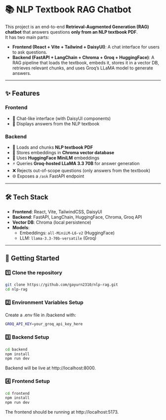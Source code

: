 # 📚 NLP Textbook RAG Chatbot

This project is an end-to-end **Retrieval-Augmented Generation (RAG) chatbot** that answers questions **only from an NLP textbook PDF**.  
It has two main parts:
- **Frontend (React + Vite + Tailwind + DaisyUI)**: A chat interface for users to ask questions.
- **Backend (FastAPI + LangChain + Chroma + Groq + HuggingFace)**: A RAG pipeline that loads the textbook, embeds it, stores it in a vector DB, retrieves relevant chunks, and uses Groq’s LLaMA model to generate answers.

---

## ✨ Features
### Frontend
- 📱 Chat-like interface (with DaisyUI components)  
- 🤖 Displays answers from the NLP textbook  

### Backend
- 📄 Loads and chunks **NLP textbook PDF**  
- 🔎 Stores embeddings in **Chroma vector database**  
- 🧠 Uses **HuggingFace MiniLM** embeddings  
- ⚡ Queries **Groq-hosted LLaMA 3.3 70B** for answer generation  
- ❌ Rejects out-of-scope questions (only answers from the textbook)  
- 🌐 Exposes a `/ask` FastAPI endpoint  

---

## 🛠️ Tech Stack
- **Frontend**: React, Vite, TailwindCSS, DaisyUI  
- **Backend**: FastAPI, LangChain, HuggingFace, Chroma, Groq API  
- **Vector DB**: Chroma (local persistence)  
- **Models**:
  - Embeddings: `all-MiniLM-L6-v2` (HuggingFace)  
  - LLM: `llama-3.3-70b-versatile` (Groq)  

---

## 🚀 Getting Started

### 1️⃣ Clone the repository
```bash
git clone https://github.com/gayurn2310/nlp-rag.git
cd nlp-rag
```
### 2️⃣ Environment Variables Setup
Create a .env file in /backend with:
```bash
GROQ_API_KEY=your_groq_api_key_here
```

### 3️⃣ Backend Setup
``` bash
cd backend
npm install
npm run dev
```
Backend will be live at http://localhost:8000.

### 4️⃣ Frontend Setup
``` bash
cd frontend
npm install
npm run dev
```
The frontend should be running at http://localhost:5173.